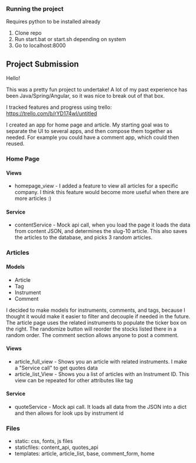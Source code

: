 ### Running the project
Requires python to be installed already 
1. Clone repo 
2. Run start.bat or start.sh depending on system
3. Go to localhost:8000

## Project Submission
Hello!

This was a pretty fun project to undertake! A lot of my past experience has been Java/Spring/Angular, so it was nice to 
break out of that box. 

I tracked features and progress using trello: https://trello.com/b/rYD174wl/untitled

I created an app for home page and article. My starting goal was to separate the UI to several apps, and then compose 
them together as needed. For example you could have a comment app, which could then reused. 


### Home Page
#### Views
* homepage_view - I added a feature to view all articles for a specific company. I think this feature would become more useful
  when there are more articles :) 
#### Service
* contentService - Mock api call, when you load the page it loads the data from content JSON, and determines the slug-10
  article. This also saves the articles to the database, and picks 3 random articles.
  
### Articles 
#### Models
* Article 
* Tag 
* Instrument
* Comment

I decided to make models for instruments, comments, and tags, because I thought it would make it easier to filter and decouple if needed
in the future. The article page uses the related instruments to populate the ticker box on the right. The randomize button will
reorder the stocks listed there in a random order. The comment section allows anyone to post a comment. 

#### Views
* article_full_view - Shows you an article with related instruments. I make a "Service call" to get quotes data
* article_list_View - Shows you a list of articles with an Instrument ID. This view can be repeated for other attributes like tag

#### Service
* quoteService - Mock api call. It loads all data from the JSON into a dict and then allows for look ups by 
instrument id

### Files
* static: css, fonts, js files
* staticfiles: content_api, quotes_api
* templates: article, article_list, base, comment_form, home

